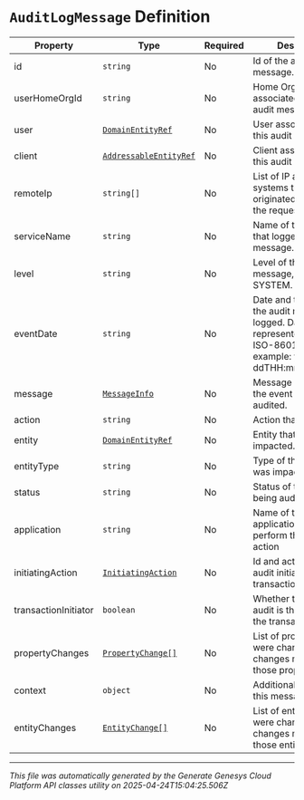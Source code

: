 # `AuditLogMessage` Definition

| Property | Type | Required | Description |
|----------|------|----------|-------------|
| id | `string` | No | Id of the audit message. |
| userHomeOrgId | `string` | No | Home Organization Id associated with this audit message. |
| user | [`DomainEntityRef`](domainentityref-definition.md) | No | User associated with this audit message. |
| client | [`AddressableEntityRef`](addressableentityref-definition.md) | No | Client associated with this audit message. |
| remoteIp | `string[]` | No | List of IP addresses of systems that originated or handled the request. |
| serviceName | `string` | No | Name of the service that logged this audit message. |
| level | `string` | No | Level of this audit message, USER or SYSTEM. |
| eventDate | `string` | No | Date and time of when the audit message was logged. Date time is represented as an ISO-8601 string. For example: yyyy-MM-ddTHH:mm:ss[.mmm]Z |
| message | [`MessageInfo`](messageinfo-definition.md) | No | Message describing the event being audited. |
| action | `string` | No | Action that took place. |
| entity | [`DomainEntityRef`](domainentityref-definition.md) | No | Entity that was impacted. |
| entityType | `string` | No | Type of the entity that was impacted. |
| status | `string` | No | Status of the event being audited |
| application | `string` | No | Name of the application used to perform the audit's action |
| initiatingAction | [`InitiatingAction`](initiatingaction-definition.md) | No | Id and action of the audit initiating the transaction |
| transactionInitiator | `boolean` | No | Whether the current audit is the initiator of the transaction |
| propertyChanges | [`PropertyChange[]`](propertychange-definition.md) | No | List of properties that were changed and changes made to those properties. |
| context | `object` | No | Additional context for this message. |
| entityChanges | [`EntityChange[]`](entitychange-definition.md) | No | List of entities that were changed and changes made to those entities. |

---

*This file was automatically generated by the Generate Genesys Cloud Platform API classes utility on 2025-04-24T15:04:25.506Z*